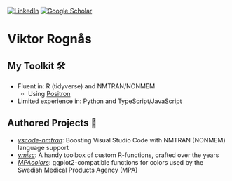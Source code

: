 <!--
**vrognas/vrognas** is a ✨ _special_ ✨ repository because its `README.md` (this file) appears on your GitHub profile.
-->

[![LinkedIn](https://img.shields.io/badge/LinkedIn-0A66C2?style=for-the-badge&logo=linkedin&logoColor=white)](https://www.linkedin.com/in/vrognas/)
[![Google Scholar](https://img.shields.io/badge/Google_scholar-4285F4?style=for-the-badge&logo=googlescholar&logoColor=white)](https://scholar.google.com/citations?user=RBJi1XQAAAAJ&hl=en)
# Viktor Rognås

## My Toolkit 🛠️
- Fluent in: R (tidyverse) and NMTRAN/NONMEM
  - Using [Positron](https://positron.posit.co)
- Limited experience in: Python and TypeScript/JavaScript

## Authored Projects 📝
- [*vscode-nmtran*](https://github.com/vrognas/vscode-nmtran): Boosting Visual Studio Code with NMTRAN (NONMEM) language support
- [*vmisc*](https://github.com/vrognas/vmisc): A handy toolbox of custom R-functions, crafted over the years
- [*MPAcolors*](https://github.com/vrognas/MPAcolors): ggplot2-compatible functions for colors used by the Swedish Medical Products Agency (MPA)
